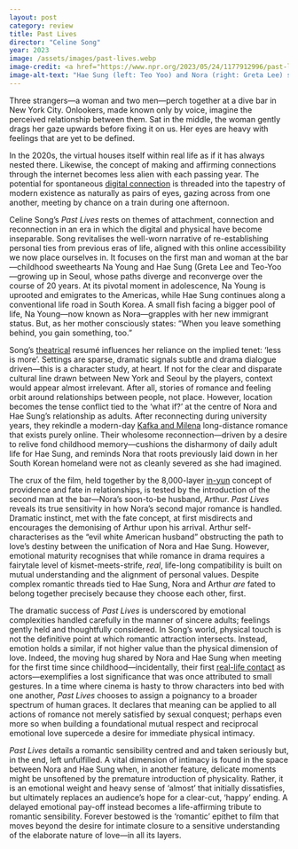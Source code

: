 ```yaml
---
layout: post
category: review
title: Past Lives
director: "Celine Song"
year: 2023
image: /assets/images/past-lives.webp
image-credit: <a href="https://www.npr.org/2023/05/24/1177912996/past-lives-is-a-story-about-love-and-choices">A24</a>
image-alt-text: "Hae Sung (left: Teo Yoo) and Nora (right: Greta Lee) stand across from one another on an empty New York City street. They stare wistfully into each other's eyes."
---
```


Three strangers—a woman and two men—perch together at a dive bar in New York City. Onlookers, made known only by voice, imagine the perceived relationship between them. Sat in the middle, the woman gently drags her gaze upwards before fixing it on us. Her eyes are heavy with feelings that are yet to be defined.

In the 2020s, the virtual houses itself within real life as if it has always nested there. Likewise, the concept of making and affirming connections through the internet becomes less alien with each passing year. The potential for spontaneous [digital connection](https://www.youtube.com/watch?v=FxzBvqY5PP0&ab_channel=DaftPunk) is threaded into the tapestry of modern existence as naturally as pairs of eyes, gazing across from one another, meeting by chance on a train during one afternoon.

Celine Song’s _Past Lives_ rests on themes of attachment, connection and reconnection in an era in which the digital and physical have become inseparable. Song revitalises the well-worn narrative of re-establishing personal ties from previous eras of life, aligned with this online accessibility we now place ourselves in. It focuses on the first man and woman at the bar—childhood sweethearts Na Young and Hae Sung (Greta Lee and Teo-Yoo—growing up in Seoul, whose paths diverge and reconverge over the course of 20 years. At its pivotal moment in adolescence, Na Young is uprooted and emigrates to the Americas, while Hae Sung continues along a conventional life road in South Korea. A small fish facing a bigger pool of life, Na Young—now known as Nora—grapples with her new immigrant status. But, as her mother consciously states: “When you leave something behind, you gain something, too.”

Song’s [theatrical](https://www.screendaily.com/features/celine-song-talks-moving-from-theatre-to-film-for-past-lives-you-have-to-accept-the-chaos-on-the-day/5188978.article) resumé influences her reliance on the implied tenet: ‘less is more’. Settings are sparse, dramatic signals subtle and drama dialogue driven—this is a character study, at heart. If not for the clear and disparate cultural line drawn between New York and Seoul by the players, context would appear almost irrelevant. After all, stories of romance and feeling orbit around relationships between people, not place. However, location becomes the tense conflict tied to the ‘what if?’ at the centre of Nora and Hae Sung’s relationship as adults. After reconnecting during university years, they rekindle a modern-day [Kafka and Milena](https://kafkamuseum.cz/en/franz-kafka/women/milena-jesenska/) long-distance romance that exists purely online. Their wholesome reconnection—driven by a desire to relive fond childhood memory—cushions the disharmony of daily adult life for Hae Sung, and reminds Nora that roots previously laid down in her South Korean homeland were not as cleanly severed as she had imagined.

The crux of the film, held together by the 8,000-layer [in-yun](https://en.wiktionary.org/wiki/%EC%9D%B8%EC%97%B0) concept of providence and fate in relationships, is tested by the introduction of the second man at the bar—Nora’s soon-to-be husband, Arthur. _Past Lives_ reveals its true sensitivity in how Nora’s second major romance is handled. Dramatic instinct, met with the fate concept, at first misdirects and encourages the demonising of Arthur upon his arrival. Arthur self-characterises as the “evil white American husband” obstructing the path to love’s destiny between the unification of Nora and Hae Sung. However, emotional maturity recognises that while romance in drama requires a fairytale level of kismet-meets-strife, _real_, life-long compatibility is built on mutual understanding and the alignment of personal values. Despite complex romantic threads tied to Hae Sung, Nora and Arthur _are_ fated to belong together precisely because they choose each other, first.

The dramatic success of _Past Lives_ is underscored by emotional complexities handled carefully in the manner of sincere adults; feelings gently held and thoughtfully considered. In Song’s world, physical touch is not the definitive point at which romantic attraction intersects. Instead, emotion holds a similar, if not higher value than the physical dimension of love. Indeed, the moving hug shared by Nora and Hae Sung when meeting for the first time since childhood—incidentally, their first [real-life contact](https://www.youtube.com/watch?v=9d4ObkmCJYs&t=7s&ab_channel=A24) as actors—exemplifies a lost significance that was once attributed to small gestures. In a time where cinema is hasty to throw characters into bed with one another, _Past Lives_ chooses to assign a poignancy to a broader spectrum of human graces. It declares that meaning can be applied to all actions of romance not merely satisfied by sexual conquest; perhaps even more so when building a foundational mutual respect and reciprocal emotional love supercede a desire for immediate physical intimacy.

_Past Lives_ details a romantic sensibility centred and and taken seriously but, in the end, left unfulfilled. A vital dimension of intimacy is found in the space between Nora and Hae Sung when, in another feature, delicate moments might be unsoftened by the premature introduction of physicality. Rather, it is an emotional weight and heavy sense of ‘almost’ that initially dissatisfies, but ultimately replaces an audience’s hope for a clear-cut, ‘happy’ ending. A delayed emotional pay-off instead becomes a life-affirming tribute to romantic sensibility. Forever bestowed is the ‘romantic’ epithet to film that moves beyond the desire for intimate closure to a sensitive understanding of the elaborate nature of love—in all its layers.
